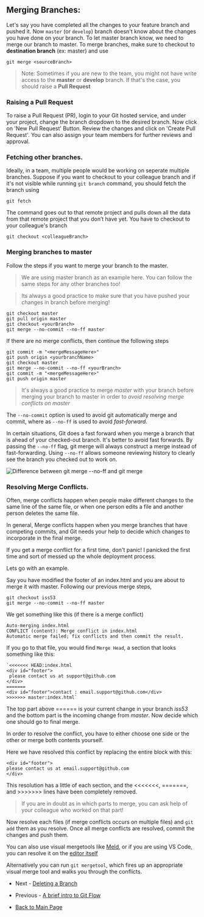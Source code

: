 ## Merging Branches:
Let's say you have completed all the changes to your feature branch and pushed it. Now `master` (or `develop`) branch doesn't know about the changes you have done on your branch. To let master branch know, we need to merge our branch to master. To merge branches, make sure to checkout to **destination branch** (ex: master) and use 

`git merge <sourceBranch>` 


> Note: Sometimes if you are new to the team, you might not have write access to the **master** or **develop** branch. If that's the case, you should raise a **Pull Request**

### Raising a Pull Request

To raise a Pull Request (PR), login to your Git hosted service, and under your project, change the branch dropdown to the desired branch. Now click on 'New Pull Request' Button. Review the changes and click on 'Create Pull Request'. You can also assign your team members for further reviews and approval.

### Fetching other branches.
Ideally, in a team, multiple people would be working on seperate multiple branches. Suppose if you want to checkout to your colleague branch and if it's not visible while running `git branch` command, you should fetch the branch using

`git fetch`

The command goes out to that remote project and pulls down all the data from that remote project that you don’t have yet. You have to checkout to your colleague's branch

`git checkout <colleagueBranch>`

### Merging branches to master

Follow the steps if you want to merge your branch to the master. 

> We are using master branch as an example here. You can follow the same steps for any other branches too!

> Its always a good practice to make sure that you have pushed your changes in branch before merging!

```
git checkout master
git pull origin master
git checkout <yourBranch>
git merge --no-commit --no-ff master
```
If there are no merge conflicts, then continue the following steps

```
git commit -m "<mergeMessageHere>"
git push origin <yourbranchName>
git checkout master
git merge --no-commit --no-ff <yourBranch>
git commit -m "<mergeMessageHere>"
git push origin master
```

> It's always a good practice to merge *master* with your branch before merging your branch to master in order to *avoid resolving merge conflicts on master*

The `--no-commit` option is used to avoid git automatically merge and commit, where as `--no-ff` is used to avoid *fast-forward*. 

In certain situations, Git does a fast forward when you merge a branch that is ahead of your checked-out branch. It's better to avoid fast forwards. By passing the `--no-ff` flag, git merge will always construct a merge instead of fast-forwarding. Using `--no-ff` allows someone reviewing history to clearly see the branch you checked out to work on.

![Difference between git `merge --no-ff` and `git merge`](https://i.stack.imgur.com/GGkZc.png)

### Resolving Merge Conflicts.

Often, merge conflicts happen when people make different changes to the same line of the same file, or when one person edits a file and another person deletes the same file.

In general, Merge conflicts happen when you merge branches that have competing commits, and Git needs your help to decide which changes to incorporate in the final merge.

If you get a merge conflict for a first time, don't panic! I panicked the first time and sort of messed up the whole deployment process.

Lets go with an example.

Say you have modified the footer of an index.html and you are about to merge it with master.
Following our previous merge steps,

```
git checkout iss53
git merge --no-commit --no-ff master
```

We get something like this (if there is a merge conflict)

```
Auto-merging index.html
CONFLICT (content): Merge conflict in index.html
Automatic merge failed; fix conflicts and then commit the result.

```

If you go to that file, you would find `Merge Head`, a section that looks something like this:

```
`<<<<<<< HEAD:index.html
<div id="footer">
 please contact us at support@github.com
</div>
=======
<div id="footer">contact : email.support@github.com</div>
>>>>>>> master:index.html`
```

The top part above ====== is your current change in your branch *iss53* and the bottom part is the incoming change from *master*. Now decide which one should go to final merge. 

In order to resolve the conflict, you have to either choose one side or the other or merge both contents yourself. 

Here we have resolved this conflict by replacing the entire block with this:

```
<div id="footer">
please contact us at email.support@github.com
</div>
```
This resolution has a little of each section, and the <<<<<<<, =======, and >>>>>>> lines have been completely removed.

> If you are in doubt as in which parts to merge, you can ask help of your colleague who worked on that part!

Now resolve each files (if merge conflicts occurs on multiple files) and `git add` them as you resolve. Once all merge conflicts are resolved, commit the changes and push them.

You can also use visual mergetools like [Meld](https://meldmerge.org/), or if you are using VS Code, you can resolve it on the [editor itself](https://code.visualstudio.com/docs/editor/versioncontrol#_merge-conflicts)

Alternatively you can run `git mergetool`, which fires up an appropriate visual merge tool and walks you through the conflicts.

-  Next - [Deleting a Branch](./Deleting-a-branch.md)
- Previous - [A brief intro to Git Flow](./A-brief-intro-to-Git-Flow.md)  

- [Back to Main Page](./index.md)